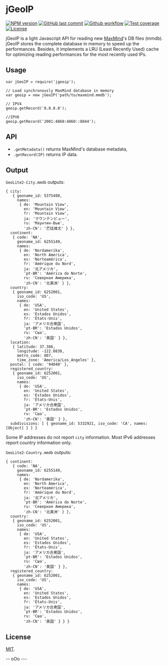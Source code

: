 # jGeoIP

[![NPM version][npm-image]][npm-url]
[![GitHub last commit][commit-image]][commit-url]
[![Github workflow][ci-image]][ci-url]
[![Test coverage][coveralls-image]][coveralls-url]
[![License][license-image]](LICENSE.md)


jGeoIP is a light Javascript API for reading new [MaxMind](https://www.maxmind.com)'s DB files (mmdb). jGeoIP stores the complete database in memory to speed up the performances. Besides, it implements a LRU (Least Recently Used) cache for optimizing reading performances for the most recently used IPs.

## Usage

```
var jGeoIP = require('jgeoip');

// Load synchronously MaxMind database in memory
var geoip = new jGeoIP('path/to/maxmind.mmdb');

// IPV4
geoip.getRecord('8.8.8.8');

//IPV6
geoip.getRecord('2001:4860:4860::8844');
```

## API

  * `.getMetadata()` returns MaxMind's database metadata,
  * `.getRecord(IP)` returns IP data.


## Output

`GeoLite2-City.mmdb` outputs:

```
{ city:
   { geoname_id: 5375480,
     names:
      { de: 'Mountain View',
        en: 'Mountain View',
        fr: 'Mountain View',
        ja: 'マウンテンビュー',
        ru: 'Маунтин-Вью',
        'zh-CN': '芒廷维尤' } },
  continent:
   { code: 'NA',
     geoname_id: 6255149,
     names:
      { de: 'Nordamerika',
        en: 'North America',
        es: 'Norteamérica',
        fr: 'Amérique du Nord',
        ja: '北アメリカ',
        'pt-BR': 'América do Norte',
        ru: 'Северная Америка',
        'zh-CN': '北美洲' } },
  country:
   { geoname_id: 6252001,
     iso_code: 'US',
     names:
      { de: 'USA',
        en: 'United States',
        es: 'Estados Unidos',
        fr: 'États-Unis',
        ja: 'アメリカ合衆国',
        'pt-BR': 'Estados Unidos',
        ru: 'Сша',
        'zh-CN': '美国' } },
  location:
   { latitude: 37.386,
     longitude: -122.0838,
     metro_code: 807,
     time_zone: 'America/Los_Angeles' },
  postal: { code: '94040' },
  registered_country:
   { geoname_id: 6252001,
     iso_code: 'US',
     names:
      { de: 'USA',
        en: 'United States',
        es: 'Estados Unidos',
        fr: 'États-Unis',
        ja: 'アメリカ合衆国',
        'pt-BR': 'Estados Unidos',
        ru: 'Сша',
        'zh-CN': '美国' } },
  subdivisions: [ { geoname_id: 5332921, iso_code: 'CA', names: [Object] } ] }
```

Some IP addresses do not report `city` information. Most IPv6 addresses report country information only.


`GeoLite2-Country.mmdb` outputs:

```
{ continent:
   { code: 'NA',
     geoname_id: 6255149,
     names:
      { de: 'Nordamerika',
        en: 'North America',
        es: 'Norteamérica',
        fr: 'Amérique du Nord',
        ja: '北アメリカ',
        'pt-BR': 'América do Norte',
        ru: 'Северная Америка',
        'zh-CN': '北美洲' } },
  country:
   { geoname_id: 6252001,
     iso_code: 'US',
     names:
      { de: 'USA',
        en: 'United States',
        es: 'Estados Unidos',
        fr: 'États-Unis',
        ja: 'アメリカ合衆国',
        'pt-BR': 'Estados Unidos',
        ru: 'Сша',
        'zh-CN': '美国' } },
  registered_country:
   { geoname_id: 6252001,
     iso_code: 'US',
     names:
      { de: 'USA',
        en: 'United States',
        es: 'Estados Unidos',
        fr: 'États-Unis',
        ja: 'アメリカ合衆国',
        'pt-BR': 'Estados Unidos',
        ru: 'Сша',
        'zh-CN': '美国' } } }
```

## License

[MIT](LICENSE.md).

<!--- URls -->

[npm-image]: https://img.shields.io/npm/v/jgeoip.svg?logo=npm&logoColor=fff&label=NPM+package
[release-image]: https://img.shields.io/github/release/jclo/jgeoip.svg?include_prereleases
[commit-image]: https://img.shields.io/github/last-commit/jclo/jgeoip.svg?logo=github
[ci-image]: https://github.com/jclo/jgeoip/actions/workflows/ci.yml/badge.svg
[coveralls-image]: https://img.shields.io/coveralls/jclo/jgeoip/master.svg?&logo=coveralls
[npm-bundle-size-image]: https://img.shields.io/bundlephobia/minzip/jgeoip.svg
[license-image]: https://img.shields.io/npm/l/jgeoip.svg

[npm-url]: https://www.npmjs.com/package/jgeoip
[release-url]: https://github.com/jclo/jgeoip/tags
[commit-url]: https://github.com/jclo/jgeoip/commits/master
[ci-url]: https://github.com/jclo/es6lib/jgeoip/workflows/ci.yml
[coveralls-url]: https://coveralls.io/github/jclo/jgeoip?branch=master
[npm-bundle-size-url]: https://img.shields.io/bundlephobia/minzip/jgeoip
[license-url]: http://opensource.org/licenses/MIT

-- oOo ---
